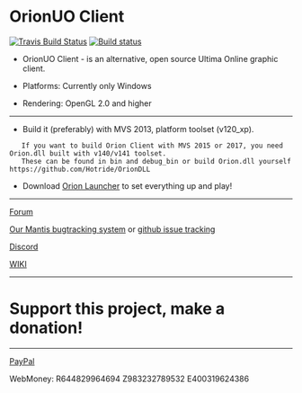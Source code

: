 # OrionUO Client

[![Travis Build Status](https://travis-ci.org/Hotride/OrionUO.svg?branch=master)](https://travis-ci.org/Hotride/OrionUO)
[![Build status](https://ci.appveyor.com/api/projects/status/qmd3795itrkiwnr3?svg=true)](https://ci.appveyor.com/project/Hotride/orionuo)


* OrionUO Client - is an alternative, open source Ultima Online graphic client.

* Platforms: Currently only Windows

* Rendering: OpenGL 2.0 and higher


--------------

* Build it (preferably) with MVS 2013, platform toolset (v120_xp).

```
   If you want to build Orion Client with MVS 2015 or 2017, you need Orion.dll built with v140/v141 toolset.
   These can be found in bin and debug_bin or build Orion.dll yourself https://github.com/Hotride/OrionDLL
```

* Download [Orion Launcher](https://orion-client.online/index.php?pages/downloads/) to set everything up and play!


--------------

[Forum](http://forum.orion-client.online)

[Our Mantis bugtracking system](http://bt.orion-client.online) or [github issue tracking](https://github.com/Hotride/OrionUO/issues)

[Discord](https://discord.gg/UcVKWzB)

[WIKI](https://github.com/Hotride/OrionUO/wiki)


--------------

# Support this project, make a donation!

--------------

[PayPal](https://www.paypal.me/Hotride)


WebMoney: R644829964694 Z983232789532 E400319624386
